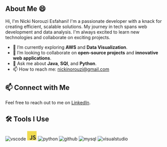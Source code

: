 
## About Me 😄

Hi, I'm Nicki Norouzi Esfahani! I'm a passionate developer with a knack for creating efficient, scalable solutions. My journey in tech spans web development and data analysis. I'm always excited to learn new technologies and collaborate on exciting projects.


- 🌱 I’m currently exploring **AWS** and **Data Visualization**.
- 🤝 I’m looking to collaborate on **open-source projects** and **innovative web applications**.
- 💬 Ask me about **Java**, **SQl**, and **Python**.
- 📫 How to reach me: [nickinorouzi@gmail.com](nickinorouzi@gmail.com)

## 📫 Connect with Me

Feel free to reach out to me on [LinkedIn](https://www.linkedin.com/in/nicki-norouzi-esfahani-901060224?lipi=urn%3Ali%3Apage%3Ad_flagship3_profile_view_base_contact_details%3B3sWz1f5lStGogXu%2BGG9JHw%3D%3D).

## 🛠️ Tools I Use

<p align="left">
<img src="https://cdn.jsdelivr.net/gh/devicons/devicon/icons/vscode/vscode-original.svg" alt="vscode" width="30" height="30"/>
<img src="https://raw.githubusercontent.com/devicons/devicon/master/icons/javascript/javascript-original.svg" alt="javascript" width="30" height="30" />
<img src="https://cdn.jsdelivr.net/gh/devicons/devicon/icons/python/python-original.svg" alt="python" width="30" height="30"/>
<img src="https://cdn.jsdelivr.net/gh/devicons/devicon/icons/github/github-original-wordmark.svg" alt="github" width="30" height="30"/>
<img src="https://cdn.jsdelivr.net/gh/devicons/devicon/icons/mysql/mysql-original-wordmark.svg" alt="mysql" width="30" height="30"/>
<img src="https://cdn.jsdelivr.net/gh/devicons/devicon/icons/visualstudio/visualstudio-plain.svg" alt="visualstudio" width="30" height="30"/>
</p>
